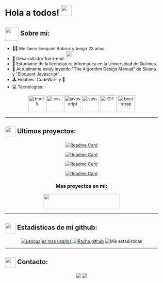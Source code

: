 # Hola a todos! <img src="https://github.com/TheDudeThatCode/TheDudeThatCode/blob/master/Assets/Hi.gif" width="35" />



## <img src="https://github.com/TheDudeThatCode/TheDudeThatCode/blob/master/Assets/Developer.gif" width="45" style="display: inline-block; vertical-align: middle;"/> Sobre mi:
- 👨‍💼 Me llamo Exequiel Bobruk y tengo 23 años.
- 🏦 Desarrollador front-end.
      <img src="https://media.giphy.com/media/WUlplcMpOCEmTGBtBW/giphy.gif" width="30">
- 🏫 Estudiante de la licenciatura informatica en la Universidad de Quilmes.
- 📖 Actualmente estoy leyendo "The Algorithm Design Manual" de Skiena y "Eloquent Javascript".
- 🕹️ Hobbies: CodeWars y 📖 
- 💻 Tecnologias:

<p align="center">
      <img src="https://www.vectorlogo.zone/logos/w3_html5/w3_html5-icon.svg" alt="html5" width="55" height="55" alt="HTML"/> 
      <img src="https://www.vectorlogo.zone/logos/w3_css/w3_css-icon.svg" alt="css" width="55" height="55" alt="CSS"/>
      <img src="https://upload.vectorlogo.zone/logos/javascript/images/239ec8a4-163e-4792-83b6-3f6d96911757.svg" alt="javascript" width="55" height="55" alt="JavaScript"/>
      <img src="https://www.vectorlogo.zone/logos/sass-lang/sass-lang-ar21.svg" alt="sass" width="55" height="55" alt="Sass"/>
      <img src="https://www.vectorlogo.zone/logos/git-scm/git-scm-icon.svg" alt="GIT" width="55" height="55" alt="Git"/> 
      <img src="https://upload.vectorlogo.zone/logos/getbootstrap/images/987f8f6c-263a-47b1-a85d-853cfca215d9.svg" alt="bootstrap" width="55" height="55" alt="Bootstrap"/>
</p>

---

## <img src="https://cdn-icons-png.flaticon.com/512/1454/1454827.png" width="35" style="display: inline-block; vertical-align: middle;"/> Ultimos proyectos:
<div align="center"  >
 <div>    
   
[![Readme Card](https://github-readme-stats.vercel.app/api/pin/?username=bobrukFS&repo=Portafolio&theme=tokyonight&text_color=ffffff)](https://github.com/BobrukFS/Portafolio)
   
   </div> 

   <div>
     
  [![Readme Card](https://github-readme-stats.vercel.app/api/pin/?username=bobrukFS&repo=Fundacion-Pescar-y-Digitalers&theme=tokyonight&text_color=ffffff)](https://github.com/BobrukFS/Fundacion-Pescar-y-Digitalers)
     
   </div>

<div>
  
  [![Readme Card](https://github-readme-stats.vercel.app/api/pin/?username=bobrukFS&repo=Proyectos-Frontend&theme=tokyonight&text_color=ffffff)](https://github.com/BobrukFS/Proyectos-Frontend)
  
</div>

<div>
  
  [![Readme Card](https://github-readme-stats.vercel.app/api/pin/?username=bobrukFS&repo=Web-Clima&theme=tokyonight&text_color=ffffff)](https://github.com/BobrukFS/Web-Clima)
  
</div>

<div align="center" >

### Mas proyectos en mi:
<a href="https://bobrukfs.github.io/Portafolio/" target="_blank"><img src="https://img.shields.io/badge/-Portafolio-%230077B5?style=for-the-badge&logo=microsoftoffice&logoColor=bf91f3&labelColor=1a1b27&color=1a1b27" target="_blank" width="250" height="50"></a>
      
</div>
 

</div>

---
## <img src='https://cdn-icons-png.flaticon.com/512/432/432548.png' width='35' style="display: inline-block; vertical-align: middle;"/> Estadisticas de mi github:

<div align="center">
      
[![Lenguajes mas usados](https://github-readme-stats.vercel.app/api/top-langs/?username=bobrukFS&layout=donut&theme=tokyonight&card_width=200px&text_color=ffffff)](https://github.com/anuraghazra/github-readme-stats)
[![Racha github](https://github-readme-streak-stats.herokuapp.com/?user=bobrukFS&theme=tokyonight&card_width=200px&text_color=ffffff)](https://git.io/streak-stats)
![Mis estadisticas](https://github-readme-stats.vercel.app/api?username=bobrukFS&show_icons=true&hide=issues&count_private=true&include_all_commits=true&theme=tokyonight&card_width=800px&text_color=ffffff&rank_icon=github)
      
</div>

---

## <img src="https://media3.giphy.com/media/v1.Y2lkPTc5MGI3NjExeTFhejI4aGh3djFldWlicnN6aHppdWo2NGc5cGhlc2llNG9ta243ZCZlcD12MV9pbnRlcm5hbF9naWZfYnlfaWQmY3Q9cw/8mvObIgaUbOQKQnIAQ/giphy.gif" width='35' style="display: inline-block; vertical-align: middle;"/> Contacto:

<div align="center" >
      
  <a href = "mailto:bobrukfs@gmail.com"><img src="https://img.shields.io/badge/-Gmail-%23333?style=for-the-badge&logo=gmail&logoColor=red" target="_blank" ></a>
  <a href="https://www.linkedin.com/in/exequiel-bobruk/" target="_blank"><img src="https://img.shields.io/badge/-LinkedIn-%230077B5?style=for-the-badge&logo=linkedin&logoColor=white" target="_blank" ></a> 

</div>







 
